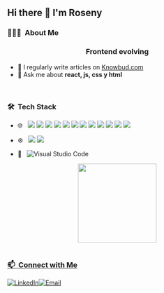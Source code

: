 ## Hi there 👋 I'm Roseny

<h3> 👨🏻‍💻 &nbsp;About Me </h3>

<h3 align="center">Frontend evolving</h3>

- 📝 I regularly write articles on [Knowbud.com]([https://lcg-knowbud.netlify.app/](https://29da458f.lcg-knowbud.pages.dev/))
- 💬 Ask me about **react, js, css y html**
<!-- - 📄 Know about my experiences [resume.com](resume.com) -->

<br>
<h3> 🛠 &nbsp;Tech Stack</h3>

- 🌐 &nbsp;    <img src="https://img.shields.io/badge/-HTML-orange?style=flat&logo=html5&logoColor=white"> 
    <img src="https://img.shields.io/badge/-CSS-dodgerblue?style=flat&logo=css3&logoColor=white">
    <img src="https://img.shields.io/badge/-JavaScript-eed718?style=flat&logo=javascript&logoColor=ffffff">
    <img src="https://img.shields.io/badge/-React-deepskyblue?style=flat&logo=react&logoColor=ffffff">
    <img src="https://img.shields.io/badge/-TypeScript-1572B6?style=flat&logo=TypeScript&logoColor=ffffff">
    <img src="https://img.shields.io/badge/-Next.Js-black?style=flat&logo=next.js&logoColor=ffffff">
    <img src="https://img.shields.io/badge/-Tailwind-darkturquoise?style=flat&logo=tailwindcss&logoColor=ffffff">
    <img src="https://img.shields.io/badge/-Astro-mediumorchid?style=flat&logo=astro&logoColor=ffffff">
    <img src="https://img.shields.io/badge/-Jest-darkred?style=flat&logo=Jest&logoColor=ffffff">
    <img src="https://img.shields.io/badge/-Cypress-darkcyan?style=flat&logo=Cypress&logoColor=ffffff">
    <img src="https://img.shields.io/badge/-Storybook-hotpink?style=flat&logo=Storybook&logoColor=ffffff">
    <img src="https://img.shields.io/badge/-Vitest-olivedrab?style=flat&logo=Vitest&logoColor=ffffff">

- ⚙️ &nbsp;  <img src="https://img.shields.io/badge/-Git-E34F26?style=flat&logo=git&logoColor=ffffff">
    <img src="https://img.shields.io/badge/-GitHub-gray?style=flat&logo=Github&logoColor=ffffff">

- 🔧 &nbsp;  ![Visual Studio Code](https://img.shields.io/badge/-Visual%20Studio%20Code-333333?style=flat&logo=visual-studio-code&logoColor=007ACC)
<div align="center">
  <a href="https://github.com/Lachicagladiadora">
  <img height="180em" src="https://github-readme-stats.vercel.app/api/top-langs/?username=Lachicagladiadora&layout=compact&langs_count=16&theme=dark"/>
</div>

<br>
<h3> 📫 &nbsp;Connect with Me </h3> <a href="https://www.linkedin.com/in/dev-roseny-quintanilla/"><img alt="LinkedIn" src="https://img.shields.io/badge/LinkedIn-Roseny%20-black?style=flat-square&logo=linkedin&logoColor=blue"></a><a href="dev.roseny@gmail.com"><img alt="Email" src="https://img.shields.io/badge/Email-dev.roseny@gmail.com-black?style=flat-square&logo=gmail"></a>

<!--
**Lachicagladiadora/Lachicagladiadora** is a ✨ _special_ ✨ repository because its `README.md` (this file) appears on your GitHub profile.

Here are some ideas to get you started:

- 🔭 I’m currently working on ...
- 🌱 I’m currently learning ...
- 👯 I’m looking to collaborate on ...
- 🤔 I’m looking for help with ...
- 💬 Ask me about ...
- 📫 How to reach me: ...
- 😄 Pronouns: ...
- ⚡ Fun fact: ...
  ![HTML](https://img.shields.io/badge/-HTML-333333?style=flat&logo=html5)
-->
